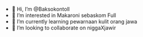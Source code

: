 - 👋 Hi, I’m @Baksokontoll
- 👀 I’m interested in Makaroni sebaskom Full
- 🌱 I’m currently learning pewarnaan kulit orang jawa
- 💞️ I’m looking to collaborate on niggaXjawir


<!---
Baksokontoll/Baksokontoll is a ✨ special ✨ repository because its `README.md` (this file) appears on your GitHub profile.
You can click the Preview link to take a look at your changes.
--->

